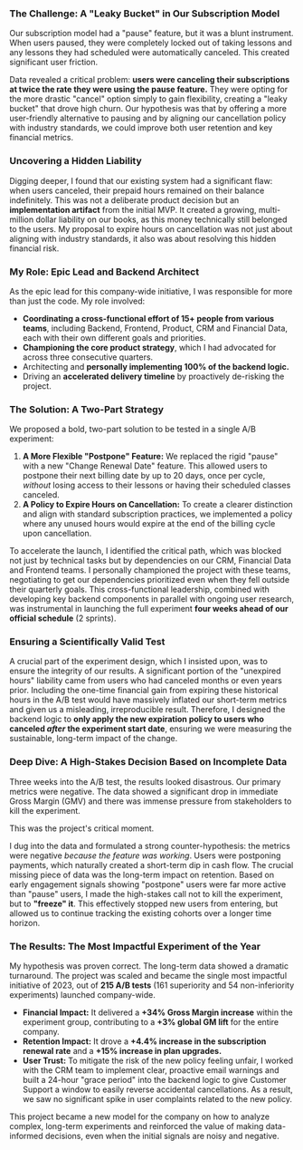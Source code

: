 ### **The Challenge: A "Leaky Bucket" in Our Subscription Model**

Our subscription model had a "pause" feature, but it was a blunt instrument. When users paused, they were completely locked out of taking lessons and any lessons they had scheduled were automatically canceled. This created significant user friction.

Data revealed a critical problem: **users were canceling their subscriptions at twice the rate they were using the pause feature.** They were opting for the more drastic "cancel" option simply to gain flexibility, creating a "leaky bucket" that drove high churn. Our hypothesis was that by offering a more user-friendly alternative to pausing and by aligning our cancellation policy with industry standards, we could improve both user retention and key financial metrics.

### Uncovering a Hidden Liability

Digging deeper, I found that our existing system had a significant flaw: when users canceled, their prepaid hours remained on their balance indefinitely. This was not a deliberate product decision but an **implementation artifact** from the initial MVP. It created a growing, multi-million dollar liability on our books, as this money technically still belonged to the users. My proposal to expire hours on cancellation was not just about aligning with industry standards, it also was about resolving this hidden financial risk.

### **My Role: Epic Lead and Backend Architect**

As the epic lead for this company-wide initiative, I was responsible for more than just the code. My role involved:
*   **Coordinating a cross-functional effort of 15+ people from various teams**, including Backend, Frontend, Product, CRM and Financial Data, each with their own different goals and priorities.
*   **Championing the core product strategy**, which I had advocated for across three consecutive quarters.
*   Architecting and **personally implementing 100% of the backend logic.**
*   Driving an **accelerated delivery timeline** by proactively de-risking the project.

### **The Solution: A Two-Part Strategy**

We proposed a bold, two-part solution to be tested in a single A/B experiment:

1.  **A More Flexible "Postpone" Feature:** We replaced the rigid "pause" with a new "Change Renewal Date" feature. This allowed users to postpone their next billing date by up to 20 days, once per cycle, *without* losing access to their lessons or having their scheduled classes canceled.
2.  **A Policy to Expire Hours on Cancellation:** To create a clearer distinction and align with standard subscription practices, we implemented a policy where any unused hours would expire at the end of the billing cycle upon cancellation.

To accelerate the launch, I identified the critical path, which was blocked not just by technical tasks but by dependencies on our CRM, Financial Data and Frontend teams. I personally championed the project with these teams, negotiating to get our dependencies prioritized even when they fell outside their quarterly goals. This cross-functional leadership, combined with developing key backend components in parallel with ongoing user research, was instrumental in launching the full experiment **four weeks ahead of our official schedule** (2 sprints).

### **Ensuring a Scientifically Valid Test**
A crucial part of the experiment design, which I insisted upon, was to ensure the integrity of our results. A significant portion of the "unexpired hours" liability came from users who had canceled months or even years prior. Including the one-time financial gain from expiring these historical hours in the A/B test would have massively inflated our short-term metrics and given us a misleading, irreproducible result. Therefore, I designed the backend logic to **only apply the new expiration policy to users who canceled *after* the experiment start date**, ensuring we were measuring the sustainable, long-term impact of the change.

### **Deep Dive: A High-Stakes Decision Based on Incomplete Data**

Three weeks into the A/B test, the results looked disastrous. Our primary metrics were negative. The data showed a significant drop in immediate Gross Margin (GMV) and there was immense pressure from stakeholders to kill the experiment.

This was the project's critical moment.

I dug into the data and formulated a strong counter-hypothesis: the metrics were negative *because the feature was working*. Users were postponing payments, which naturally created a short-term dip in cash flow. The crucial missing piece of data was the long-term impact on retention. Based on early engagement signals showing "postpone" users were far more active than "pause" users, I made the high-stakes call not to kill the experiment, but to **"freeze" it**. This effectively stopped new users from entering, but allowed us to continue tracking the existing cohorts over a longer time horizon.

### **The Results: The Most Impactful Experiment of the Year**

My hypothesis was proven correct. The long-term data showed a dramatic turnaround. The project was scaled and became the single most impactful initiative of 2023, out of **215 A/B tests** (161 superiority and 54 non-inferiority experiments) launched company-wide.

*   **Financial Impact:** It delivered a **+34% Gross Margin increase** within the experiment group, contributing to a **+3% global GM lift** for the entire company.
*   **Retention Impact:** It drove a **+4.4% increase in the subscription renewal rate** and a **+15% increase in plan upgrades.**
*   **User Trust:** To mitigate the risk of the new policy feeling unfair, I worked with the CRM team to implement clear, proactive email warnings and built a 24-hour "grace period" into the backend logic to give Customer Support a window to easily reverse accidental cancellations. As a result, we saw no significant spike in user complaints related to the new policy.

This project became a new model for the company on how to analyze complex, long-term experiments and reinforced the value of making data-informed decisions, even when the initial signals are noisy and negative.
